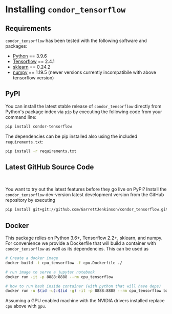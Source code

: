 # Installing `condor_tensorflow`


## Requirements

`condor_tensorflow` has been tested with the following software and packages:

- [Python](https://www.python.org) == 3.9.6
- [Tensorflow](http://www.tensorflow.org) == 2.4.1
- [sklearn](https://scikit-learn.org/) == 0.24.2 
- [numpy](https://numpy.org/) == 1.19.5 (newer versions currently incompatibile with above tensorflow version)

## PyPI

You can install the latest stable release of `condor_tensorflow` directly from Python's package index via `pip` by executing the following code from your command line:  

```bash
pip install condor-tensorflow
```

The dependencies can be pip installed also using the included `requirements.txt`:

```bash
pip install -r requirements.txt
```

## Latest GitHub Source Code

<br>

You want to try out the latest features before they go live on PyPI? Install the `condor_tensorflow` dev-version latest development version from the GitHub repository by executing

```bash
pip install git+git://github.com/GarrettJenkinson/condor_tensorflow.git
```

## Docker

This package relies on Python 3.6+, Tensorflow 2.2+, sklearn, and numpy.
For convenience we provide a Dockerfile that will build a container with
`condor_tensorflow` as well as its dependencies. This can be used
as

```bash
# Create a docker image
docker build -t cpu_tensorflow -f cpu.Dockerfile ./

# run image to serve a jupyter notebook
docker run -it -p 8888:8888 --rm cpu_tensorflow

# how to run bash inside container (with python that will have deps)
docker run -u $(id -u):$(id -g) -it -p 8888:8888 --rm cpu_tensorflow bash
```

Assuming a GPU enabled machine with the NVIDIA drivers installed replace `cpu`
above with `gpu`.

